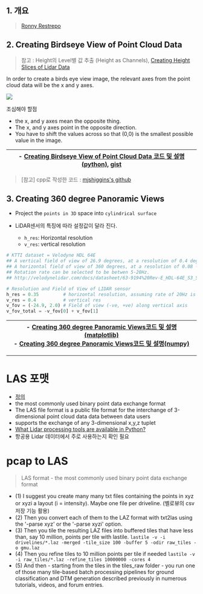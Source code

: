 

## 1. 개요 

> [Ronny Restrepo](http://ronny.rest/tutorials/module/pointclouds_01/point_cloud_data/)


## 2. Creating Birdseye View of Point Cloud Data

> 참고 : Height의 Level별 값 추출 (Height as Channels), [Creating Height Slices of Lidar Data](http://ronny.rest/blog/post_2017_03_27_lidar_height_slices/)

In order to create a birds eye view image, the relevant axes from the point cloud data will be the x and y axes.

![](http://i.imgur.com/cHsb48Y.png)

조심해야 할점 
- the x, and y axes mean the opposite thing.
- The x, and y axes point in the opposite direction.
- You have to shift the values across so that (0,0) is the smallest possible value in the image.


|- [Creating Birdseye View of Point Cloud Data 코드 및 설명(python)](http://ronny.rest/blog/post_2017_03_26_lidar_birds_eye/), [gist](https://gist.github.com/adioshun/12873804f472080c612e506310674797)|
|-|

> [참고] cpp로 작성한 코드 : [mjshiggins's github](https://github.com/mjshiggins/ros-examples)



## 3. Creating 360 degree Panoramic Views

- Project the `points in 3D` space into `cylindrical surface`

- LiDAR센서의 특징에 따라 설정값이 달라 진다. 
    - `h_res`: Horizontal resolution
    - `v_res`: vertical resolution

```python
# KTTI dataset = Velodyne HDL 64E 
## A vertical field of view of 26.9 degrees, at a resolution of 0.4 degree intervals. The vertical field of view is broken up into +2 degrees above the sensor, and -24.9 degrees below the sensor.
## A horizontal field of view of 360 degrees, at a resolution of 0.08 - 0.35 (depending on the rotation rate)
## Rotation rate can be selected to be betwen 5-20Hz.
## http://velodynelidar.com/docs/datasheet/63-9194%20Rev-E_HDL-64E_S3_Spec%20Sheet_Web.pdf

# Resolution and Field of View of LIDAR sensor
h_res = 0.35         # horizontal resolution, assuming rate of 20Hz is used 
v_res = 0.4          # vertical res
v_fov = (-24.9, 2.0) # Field of view (-ve, +ve) along vertical axis
v_fov_total = -v_fov[0] + v_fov[1] 
```

|- [Creating 360 degree Panoramic Views코드 및 설명(matplotlib)](http://ronny.rest/blog/post_2017_03_25_lidar_to_2d/)<br>- [Creating 360 degree Panoramic Views코드 및 설명(numpy)](http://ronny.rest/blog/post_2017_04_03_point_cloud_panorama/)|
|-|




---
# LAS 포맷

- [정의](https://www.asprs.org/committee-general/laser-las-file-format-exchange-activities.html)
- the most commonly used binary point data exchange format
- The LAS file format is a public file format for the interchange of 3-dimensional point cloud data data between data users
- supports the exchange of any 3-dimensional x,y,z tuplet
- [What Lidar processing tools are available in Python?](https://gis.stackexchange.com/questions/88322/what-lidar-processing-tools-are-available-in-python)
- 항공용 Lidar 데이터에서 주로 사용하는지 확인 필요

# pcap to LAS

> LAS format - the most commonly used binary point data exchange format

- (1) I suggest you create many many txt files containing the points in xyz or xyzi a layout (i = intensity). Maybe one file per driveline. (벨로뷰의 csv저장 기능 활용)
- (2) Then you convert each of them to the LAZ format with txt2las using the '-parse xyz' or the '-parse xyzi' option.
- (3) Then you tile the resulting LAZ files into buffered tiles that have less than, say 10 million, points per tile with lastile. `lastile -v -i drivelines/*.laz -merged -tile_size 100 -buffer 5 -odir raw_tiles -o gmu.laz`
- (4) Then you refine tiles to 10 million points per tile if needed
`lastile -v -i raw_tiles/*.laz -refine_tiles 10000000 -cores 4`
- (5) And then - starting from the tiles in the tiles_raw folder - you run one of those many tile-based batch processing pipelines for ground classification and DTM generation described previously in numerous tutorials, videos, and forum entries.









